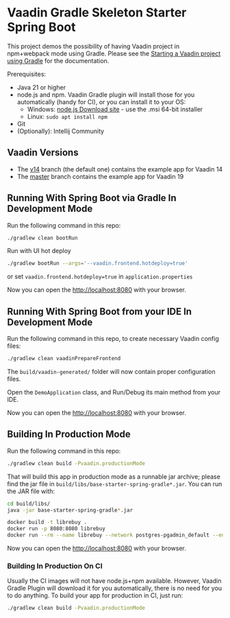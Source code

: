 # Vaadin Gradle Skeleton Starter Spring Boot

This project demos the possibility of having Vaadin project in npm+webpack mode using Gradle.
Please see the [Starting a Vaadin project using Gradle](https://vaadin.com/docs/latest/guide/start/gradle) for the documentation.


Prerequisites:
* Java 21 or higher
* node.js and npm. Vaadin Gradle plugin will install those for you
  automatically (handy for CI), or you can install it to your OS:
  * Windows: [node.js Download site](https://nodejs.org/en/download/) - use the .msi 64-bit installer
  * Linux: `sudo apt install npm`
* Git
* (Optionally): Intellij Community

## Vaadin Versions

* The [v14](https://github.com/vaadin/base-starter-spring-gradle) branch (the default one)
  contains the example app for Vaadin 14
* The [master](https://github.com/vaadin/base-starter-spring-gradle/tree/master) branch
  contains the example app for Vaadin 19

## Running With Spring Boot via Gradle In Development Mode

Run the following command in this repo:

```bash
./gradlew clean bootRun
```

Run with UI hot deploy
```bash
./gradlew bootRun --args='--vaadin.frontend.hotdeploy=true'
```
or set `vaadin.frontend.hotdeploy=true` in `application.properties`


Now you can open the [http://localhost:8080](http://localhost:8080) with your browser.

## Running With Spring Boot from your IDE In Development Mode

Run the following command in this repo, to create necessary Vaadin config files:

```bash
./gradlew clean vaadinPrepareFrontend
```

The `build/vaadin-generated/` folder will now contain proper configuration files.

Open the `DemoApplication` class, and Run/Debug its main method from your IDE.

Now you can open the [http://localhost:8080](http://localhost:8080) with your browser.

## Building In Production Mode

Run the following command in this repo:

```bash
./gradlew clean build -Pvaadin.productionMode
```

That will build this app in production mode as a runnable jar archive; please find the jar file
in `build/libs/base-starter-spring-gradle*.jar`.
You can run the JAR file with:

```bash
cd build/libs/
java -jar base-starter-spring-gradle*.jar
```

```bash
docker build -t librebuy .
docker run -p 8080:8080 librebuy
docker run --rm --name librebuy --network postgres-pgadmin_default --env DB_HOST=local_pgdb -p 8080:8080 librebuy
```

Now you can open the [http://localhost:8080](http://localhost:8080) with your browser.

### Building In Production On CI

Usually the CI images will not have node.js+npm available. However, Vaadin Gradle Plugin will download it for you
automatically, there is no need for you to do anything.
To build your app for production in CI, just run:

```bash
./gradlew clean build -Pvaadin.productionMode
```
